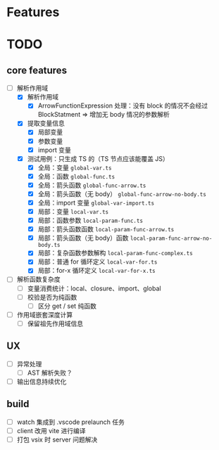 # Features

# TODO

## core features

- [ ] 解析作用域
  - [x] 解析作用域
    - [x] ArrowFunctionExpression 处理：没有 block 的情况不会经过 BlockStatment => 增加无 body 情况的参数解析
  - [x] 提取变量信息
    - [x] 局部变量
    - [x] 参数变量
    - [x] import 变量
  - [x] 测试用例：只生成 TS 的（TS 节点应该能覆盖 JS）
    - [x] 全局：变量 `global-var.ts`
    - [x] 全局：函数 `global-func.ts`
    - [x] 全局：箭头函数 `global-func-arrow.ts`
    - [x] 全局：箭头函数（无 body） `global-func-arrow-no-body.ts`
    - [x] 全局：import 变量 `global-var-import.ts`
    - [x] 局部：变量 `local-var.ts`
    - [x] 局部：函数参数 `local-param-func.ts`
    - [x] 局部：箭头函数函数 `local-param-func-arrow.ts`
    - [x] 局部：箭头函数（无 body）函数 `local-param-func-arrow-no-body.ts`
    - [x] 局部：复杂函数参数解构 `local-param-func-complex.ts`
    - [x] 局部：普通 for 循环定义 `local-var-for.ts`
    - [x] 局部：for-x 循环定义 `local-var-for-x.ts`

- [ ] 解析函数复杂度
  - [ ] 变量消费统计：local、closure、import、global
  - [ ] 校验是否为纯函数
    - [ ] 区分 get / set 纯函数

- [ ] 作用域嵌套深度计算
  - [ ] 保留祖先作用域信息

## UX

- [ ] 异常处理
  - [ ] AST 解析失败？
- [ ] 输出信息持续优化

## build

- [ ] watch 集成到 .vscode prelaunch 任务
- [ ] client 改用 vite 进行编译
- [ ] 打包 vsix 时 server 问题解决
